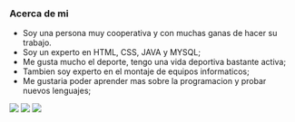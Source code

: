 ### Acerca de mi

- Soy una persona muy cooperativa y con muchas ganas de hacer su trabajo.
- Soy un experto en HTML, CSS, JAVA y MYSQL;
- Me gusta mucho el deporte, tengo una vida deportiva bastante activa;
- Tambien soy experto en el montaje de equipos informaticos;
- Me gustaria poder aprender mas sobre la programacion y probar nuevos lenguajes;


![](https://upload.wikimedia.org/wikipedia/commons/thumb/1/18/ISO_C%2B%2B_Logo.svg/200px-ISO_C%2B%2B_Logo.svg.png) ![](https://upload.wikimedia.org/wikipedia/en/thumb/3/30/Java_programming_language_logo.svg/130px-Java_programming_language_logo.svg.png)
![](https://upload.wikimedia.org/wikipedia/commons/thumb/c/c3/Python-logo-notext.svg/200px-Python-logo-notext.svg.png)

